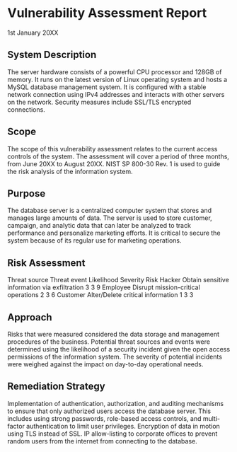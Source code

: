 <h1> Vulnerability Assessment Report </h1>
1st January 20XX

<h2> System Description </h2>
The server hardware consists of a powerful CPU processor and 128GB of memory. It runs on the latest version of Linux operating system and hosts a MySQL database management system. It is configured with a stable network connection using IPv4 addresses and interacts with other servers on the network. Security measures include SSL/TLS encrypted connections.
<br />

<h2> Scope </h2>

The scope of this vulnerability assessment relates to the current access controls of the system. The assessment will cover a period of three months, from June 20XX to August 20XX. NIST SP 800-30 Rev. 1 is used to guide the risk analysis of the information system.

<h2> Purpose </h2>

The database server is a centralized computer system that stores and manages large amounts of data. The server is used to store customer, campaign, and analytic data that can later be analyzed to track performance and personalize marketing efforts. It is critical to secure the system because of its regular use for marketing operations.

<h2> Risk Assessment </h2>
Threat source	Threat event	Likelihood	Severity	Risk
Hacker	Obtain sensitive information via exfiltration	3	3	9
Employee	Disrupt mission-critical operations	2	3	6
Customer	Alter/Delete critical information	1	3	3

<h2> Approach </h2>
Risks that were measured considered the data storage and management procedures of the business. Potential threat sources and events were determined using the likelihood of a security incident given the open access permissions of the information system. The severity of potential incidents were weighed against the impact on day-to-day operational needs.

<h2> Remediation Strategy </h2>

Implementation of authentication, authorization, and auditing mechanisms to ensure that only authorized users access the database server. This includes using strong passwords, role-based access controls, and multi-factor authentication to limit user privileges. Encryption of data in motion using TLS instead of SSL. IP allow-listing to corporate offices to prevent random users from the internet from connecting to the database.
 
<!--
 ```diff
- text in red
+ text in green
! text in orange
# text in gray
@@ text in purple (and bold)@@
```
--!>
